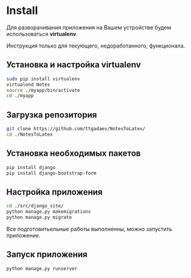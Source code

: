 # Install

Для разворачивания приложения на Вашем устройстве будем использоваться **virtualenv**.

Инструкция только для текующего, недоработанного, функционала.

## Установка и настройка **virtualenv**
```bash
sudo pip install virtualenv
virtualend Notes
source ./myapp/bin/activate
cd ./myapp
```

## Загрузка репозитория
```bash
git clone https://github.com/ttgadaev/NotesToLatex/
cd ./NotesToLatex
```

## Установка необходимых пакетов
```bash
pip install django
pip install django-bootstrap-form
```

## Настройка приложения
```bash
cd ./src/django_site/
python manage.py makemigrations
python manage.py migrate
```

Все подготовитьельные работы выполненны, можно запустить приложение. 

## Запуск приложения
```bash
python manage.py runserver
```



